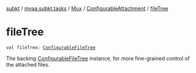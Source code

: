 [subkt](../../../index.md) / [myaa.subkt.tasks](../../index.md) / [Mux](../index.md) / [ConfigurableAttachment](index.md) / [fileTree](./file-tree.md)

# fileTree

`val fileTree: `[`ConfigurableFileTree`](https://docs.gradle.org/current/javadoc/org/gradle/api/file/ConfigurableFileTree.html)

The backing [ConfigurableFileTree](https://docs.gradle.org/current/javadoc/org/gradle/api/file/ConfigurableFileTree.html) instance, for more fine-grained
control of the attached files.

